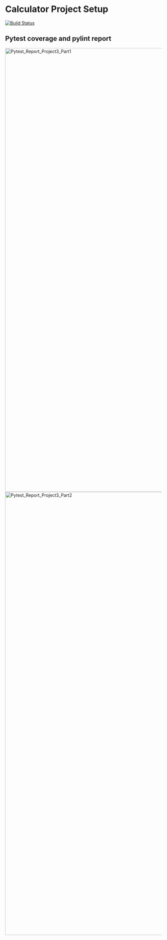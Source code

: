 # Calculator Project Setup
[![Build Status](https://app.travis-ci.com/ThulasiV21/calc2.svg?branch=main)](https://app.travis-ci.com/ThulasiV21/calc2)

## Pytest coverage and pylint report 
<img width="1424" alt="Pytest_Report_Project3_Part1" src="https://user-images.githubusercontent.com/85901992/145743663-66b31771-b2db-4733-ae22-f9ff86c31546.png">

<img width="1422" alt="Pytest_Report_Project3_Part2" src="https://user-images.githubusercontent.com/85901992/145743702-f03995bf-7fe8-4950-9fa6-cf2f35a0f019.png">
